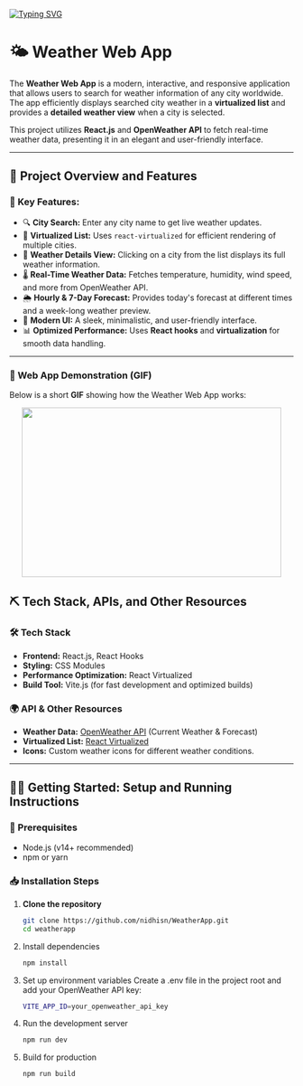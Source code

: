[![Typing SVG](https://readme-typing-svg.demolab.com?font=Fira+Code&weight=500&size=40&pause=1000&color=395990&width=435&height=70&lines=Drizzle;Weather+App)](https://git.io/typing-svg)

# 🌤 Weather Web App
The **Weather Web App** is a modern, interactive, and responsive application that allows users to search for weather information of any city worldwide. The app efficiently displays searched city weather in a **virtualized list** and provides a **detailed weather view** when a city is selected.

This project utilizes **React.js** and **OpenWeather API** to fetch real-time weather data, presenting it in an elegant and user-friendly interface.

---

## 📝 Project Overview and Features

### 🌟 Key Features:
- 🔍 **City Search:** Enter any city name to get live weather updates.
- 📜 **Virtualized List:** Uses `react-virtualized` for efficient rendering of multiple cities.
- 📌 **Weather Details View:** Clicking on a city from the list displays its full weather information.
- 🌡️ **Real-Time Weather Data:** Fetches temperature, humidity, wind speed, and more from OpenWeather API.
- 🌦️ **Hourly & 7-Day Forecast:** Provides today's forecast at different times and a week-long weather preview.
- 🎨 **Modern UI:** A sleek, minimalistic, and user-friendly interface.
- 📊 **Optimized Performance:** Uses **React hooks** and **virtualization** for smooth data handling.

---

### 🎥 Web App Demonstration (GIF)
Below is a short **GIF** showing how the Weather Web App works:

<p align="center">
  <img width="460" height="300" src="https://github.com/nidhisn/WeatherApp/blob/main/src/assets/WetherWeb.gif">
</p>

## ⛏️ Tech Stack, APIs, and Other Resources

### **🛠 Tech Stack**
- **Frontend:** React.js, React Hooks
- **Styling:** CSS Modules
- **Performance Optimization:** React Virtualized
- **Build Tool:** Vite.js (for fast development and optimized builds)

### **🌍 API & Other Resources**
- **Weather Data:** [OpenWeather API](https://openweathermap.org/api) (Current Weather & Forecast)
- **Virtualized List:** [React Virtualized](https://github.com/bvaughn/react-virtualized)
- **Icons:** Custom weather icons for different weather conditions.

---

## 🧑‍💻 Getting Started: Setup and Running Instructions

### **🔧 Prerequisites**
- Node.js (v14+ recommended)
- npm or yarn

### **📥 Installation Steps**
1. **Clone the repository**  
   ```sh
   git clone https://github.com/nidhisn/WeatherApp.git
   cd weatherapp
   
2. Install dependencies
   ```sh
   npm install
   
3. Set up environment variables
   Create a .env file in the project root and add your OpenWeather API key:
   ```sh
   VITE_APP_ID=your_openweather_api_key

4. Run the development server
   ```sh
   npm run dev

5. Build for production
   ```sh
   npm run build




   


